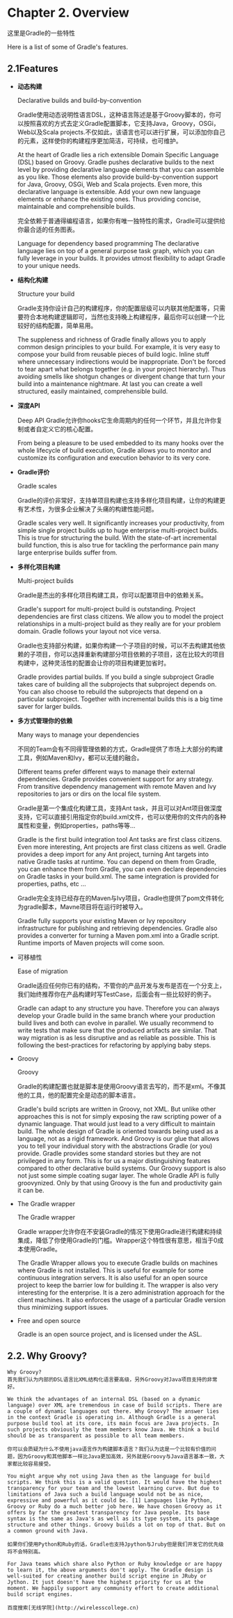 # Chapter 2. Overview
这里是Gradle的一些特性

Here is a list of some of Gradle's features.

## **2.1Features**


* **动态构建**

    Declarative builds and build-by-convention
    
    Gradle使用动态说明性语言DSL，这种语言陈述是基于Groovy脚本的，你可以按照喜欢的方式去定义Gradle配置脚本，它支持Java，Groovy，OSGi，Web以及Scala projects.不仅如此，该语言也可以进行扩展，可以添加你自己的元素，这样使你的构建程序更加简洁，可持续，也可维护。

    At the heart of Gradle lies a rich extensible Domain Specific Language (DSL) based on Groovy. Gradle pushes declarative builds to the next level by providing declarative language elements that you can assemble as you like. Those elements also provide build-by-convention support for Java, Groovy, OSGi, Web and Scala projects. Even more, this declarative language is extensible. Add your own new language elements or enhance the existing ones. Thus providing concise, maintainable and comprehensible builds.

    完全依赖于普通得编程语言，如果你有唯一独特性的需求，Gradle可以提供给你最合适的任务图表。

    Language for dependency based programming
The declarative language lies on top of a general purpose task graph, which you can fully leverage in your builds. It provides utmost flexibility to adapt Gradle to your unique needs.

* **结构化构建**

    Structure your build
    
    Gradle支持你设计自己的构建程序，你的配置层级可以内联其他配置等，只需要符合本地构建逻辑即可，当然也支持晚上构建程序，最后你可以创建一个比较好的结构配置，简单易用。

    The suppleness and richness of Gradle finally allows you to apply common design principles to your build. For example, it is very easy to compose your build from reusable pieces of build logic. Inline stuff where unnecessary indirections would be inappropriate. Don't be forced to tear apart what belongs together (e.g. in your project hierarchy). Thus avoiding smells like shotgun changes or divergent change that turn your build into a maintenance nightmare. At last you can create a well structured, easily maintained, comprehensible build.

* **深度API**

    Deep API
    Gradle允许你hooks它生命周期内的任何一个环节，并且允许你复制或者自定义它的核心配置。

    From being a pleasure to be used embedded to its many hooks over the whole lifecycle of build execution, Gradle allows you to monitor and customize its configuration and execution behavior to its very core.

* **Gradle评价**

    Gradle scales
    
    Gradle的评价非常好，支持单项目构建也支持多样化项目构建，让你的构建更有艺术性，为很多企业解决了头痛的构建性能问题。
    
    Gradle scales very well. It significantly increases your productivity, from simple single project builds up to huge enterprise multi-project builds. This is true for structuring the build. With the state-of-art incremental build function, this is also true for tackling the performance pain many large enterprise builds suffer from.

* **多样化项目构建**

    Multi-project builds
    
    Gradle是杰出的多样化项目构建工具，你可以配置项目中的依赖关系。
    
    Gradle's support for multi-project build is outstanding. Project dependencies are first class citizens. We allow you to model the project relationships in a multi-project build as they really are for your problem domain. Gradle follows your layout not vice versa.

    Gradle也支持部分构建，如果你构建一个子项目的时候，可以不去构建其他依赖的子项目，你可以选择重新构建部分项目依赖的子项目，这在比较大的项目构建中，这种灵活性的配置会让你的项目构建更加省时。
    
    Gradle provides partial builds. If you build a single subproject Gradle takes care of building all the subprojects that subproject depends on. You can also choose to rebuild the subprojects that depend on a particular subproject. Together with incremental builds this is a big time saver for larger builds.

* **多方式管理你的依赖**

    Many ways to manage your dependencies

    不同的Team会有不同得管理依赖的方式，Gradle提供了市场上大部分的构建工具，例如Maven和Ivy，都可以无缝的融合。

    Different teams prefer different ways to manage their external dependencies. Gradle provides convenient support for any strategy. From transitive dependency management with remote Maven and Ivy repositories to jars or dirs on the local file system.

    Gradle是第一个集成化构建工具，支持Ant task，并且可以对Ant项目做深度支持，它可以直接引用指定你的build.xml文件，也可以使用你的文件内的各种属性和变量，例如properties，paths等等...
    
    Gradle is the first build integration tool
Ant tasks are first class citizens. Even more interesting, Ant projects are first class citizens as well. Gradle provides a deep import for any Ant project, turning Ant targets into native Gradle tasks at runtime. You can depend on them from Gradle, you can enhance them from Gradle, you can even declare dependencies on Gradle tasks in your build.xml. The same integration is provided for properties, paths, etc ...

    Gradle完全支持已经存在的Maven与Ivy项目，Gradle也提供了pom文件转化为gradle脚本，Mavne项目将在运行时被导入。

    Gradle fully supports your existing Maven or Ivy repository infrastructure for publishing and retrieving dependencies. Gradle also provides a converter for turning a Maven pom.xml into a Gradle script. Runtime imports of Maven projects will come soon.

* 可移植性

    Ease of migration
    
    Gradle适应任何你已有的结构，不管你的产品开发与发布是否在一个分支上，我们始终推荐你在产品构建时写TestCase，后面会有一些比较好的例子。
    
    Gradle can adapt to any structure you have. Therefore you can always develop your Gradle build in the same branch where your production build lives and both can evolve in parallel. We usually recommend to write tests that make sure that the produced artifacts are similar. That way migration is as less disruptive and as reliable as possible. This is following the best-practices for refactoring by applying baby steps.

* Groovy

    Groovy
    
    Gradle的构建配置也就是脚本是使用Groovy语言去写的，而不是xml。不像其他的工具，他的配置完全是动态的脚本语言。
    
    Gradle's build scripts are written in Groovy, not XML. But unlike other approaches this is not for simply exposing the raw scripting power of a dynamic language. That would just lead to a very difficult to maintain build. The whole design of Gradle is oriented towards being used as a language, not as a rigid framework. And Groovy is our glue that allows you to tell your individual story with the abstractions Gradle (or you) provide. Gradle provides some standard stories but they are not privileged in any form. This is for us a major distinguishing features compared to other declarative build systems. Our Groovy support is also not just some simple coating sugar layer. The whole Gradle API is fully groovynized. Only by that using Groovy is the fun and productivity gain it can be.

* The Gradle wrapper

    The Gradle wrapper
    
    Gradle wrapper允许你在不安装Gradle的情况下使用Gradle进行构建和持续集成，降低了你使用Gradle的门槛。Wrapper这个特性很有意思，相当于0成本使用Gradle。
    
    The Gradle Wrapper allows you to execute Gradle builds on machines where Gradle is not installed. This is useful for example for some continuous integration servers. It is also useful for an open source project to keep the barrier low for building it. The wrapper is also very interesting for the enterprise. It is a zero administration approach for the client machines. It also enforces the usage of a particular Gradle version thus minimizing support issues.

* Free and open source

    Gradle is an open source project, and is licensed under the ASL.

## **2.2. Why Groovy?**

    Why Groovy?
    首先我们认为内部的DSL语言比XML结构化语言要高级，另外Groovy对Java项目支持的非常好。
    
    We think the advantages of an internal DSL (based on a dynamic language) over XML are tremendous in case of build scripts. There are a couple of dynamic languages out there. Why Groovy? The answer lies in the context Gradle is operating in. Although Gradle is a general purpose build tool at its core, its main focus are Java projects. In such projects obviously the team members know Java. We think a build should be as transparent as possible to all team members.

    你可以会质疑为什么不使用java语言作为构建脚本语言？我们认为这是一个比较有价值的问题，因为Groovy和其他脚本一样比Java更加高效，另外就是Groovy与Java语言基本一致，大家都比较容易接受。

    You might argue why not using Java then as the language for build scripts. We think this is a valid question. It would have the highest transparency for your team and the lowest learning curve. But due to limitations of Java such a build language would not be as nice, expressive and powerful as it could be. [1] Languages like Python, Groovy or Ruby do a much better job here. We have chosen Groovy as it offers by far the greatest transparency for Java people. Its base syntax is the same as Java's as well as its type system, its package structure and other things. Groovy builds a lot on top of that. But on a common ground with Java.

    如果你们使用Python和Ruby的话，Gradle也支持Jpython与Jruby但是我们开发它的优先级将不会特别高。
    
    For Java teams which share also Python or Ruby knowledge or are happy to learn it, the above arguments don't apply. The Gradle design is well-suited for creating another build script engine in JRuby or Jython. It just doesn't have the highest priority for us at the moment. We happily support any community effort to create additional build script engines.

    百度搜索[无线学院](http://wirelesscollege.cn)

